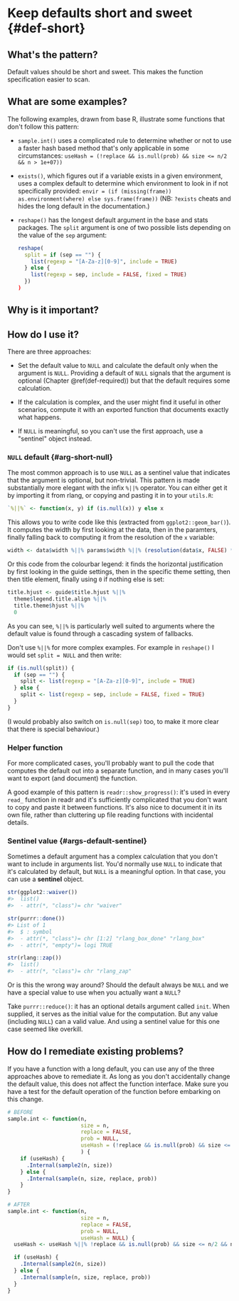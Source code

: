 # Keep defaults short and sweet {#def-short}





## What's the pattern?

Default values should be short and sweet. This makes the function specification easier to scan.

## What are some examples?

The following examples, drawn from base R, illustrate some functions that don't follow this pattern:

* `sample.int()` uses a complicated rule to determine whether or not to use
  a faster hash based method that's only applicable in some circumstances:
  `useHash = (!replace && is.null(prob) && size <= n/2 && n > 1e+07))`

* `exists()`, which figures out if a variable exists in a given environment,
  uses a complex default to determine which environment to look in if not
  specifically provided: 
  `envir = (if (missing(frame)) as.environment(where) else sys.frame(frame))`
  (NB: `?exists` cheats and hides the long default in the documentation.)

*  `reshape()` has the longest default argument in the base and stats packages.
   The `split` argument is one of two possible lists depending on the value
   of the `sep` argument:

    
    ```r
    reshape(
      split = if (sep == "") {
        list(regexp = "[A-Za-z][0-9]", include = TRUE)
      } else {
        list(regexp = sep, include = FALSE, fixed = TRUE)
      })
    )
    ```

## Why is it important?

## How do I use it?

There are three approaches:

* Set the default value to `NULL` and calculate the default only when the 
  argument is `NULL`. Providing a default of `NULL` signals that the argument 
  is optional (Chapter \@ref(def-required)) but that the default requires
  some calculation.

* If the calculation is complex, and the user might find it useful in other 
  scenarios, compute it with an exported function that documents exactly
  what happens.

* If `NULL` is meaningful, so you can't use the first approach, use a 
  "sentinel" object instead.

### `NULL` default {#arg-short-null}

The most common approach is to use `NULL` as a sentinel value that indicates that the argument is optional, but non-trivial. This pattern is made substantially more elegant with the infix `%||%` operator. You can either get it by importing it from rlang, or copying and pasting it in to your `utils.R`:


```r
`%||%` <- function(x, y) if (is.null(x)) y else x
```

This allows you to write code like this (extracted from `ggplot2::geom_bar()`). It computes the width by first looking at the data, then in the paramters, finally falling back to computing it from the resolution of the `x` variable:


```r
width <- data$width %||% params$width %||% (resolution(data$x, FALSE) * 0.9)
```

Or this code from the colourbar legend: it finds the horizontal justification by first looking in the guide settings, then in the specific theme setting, then then title element, finally using `0` if  nothing else is set:


```r
title.hjust <- guide$title.hjust %||% 
  theme$legend.title.align %||% 
  title.theme$hjust %||% 
  0
```

As you can see, `%||%` is particularly well suited to arguments where the default value is found through a cascading system of fallbacks.

Don't use `%||%` for more complex examples. For example in `reshape()` I would set `split = NULL` and then write:


```r
if (is.null(split)) {
  if (sep == "") {
    split <- list(regexp = "[A-Za-z][0-9]", include = TRUE)
  } else {
    split <- list(regexp = sep, include = FALSE, fixed = TRUE)
  }
}
```

(I would probably also switch on `is.null(sep)` too, to make it more clear that there is special behaviour.)

### Helper function

For more complicated cases, you'll probably want to pull the code that computes the default out into a separate function, and in many cases you'll want to export (and document) the function.

A good example of this pattern is `readr::show_progress()`: it's used in every `read_` function in readr and it's sufficiently complicated that you don't want to copy and paste it between functions. It's also nice to document it in its own file, rather than cluttering up file reading functions with incidental details.

### Sentinel value {#args-default-sentinel}

Sometimes a default argument has a complex calculation that you don't want to include in arguments list. You'd normally use `NULL` to indicate that it's calculated by default, but `NULL` is a meaningful option. In that case, you can use a __sentinel__ object.


```r
str(ggplot2::waiver())
#>  list()
#>  - attr(*, "class")= chr "waiver"

str(purrr::done())
#> List of 1
#>  $ : symbol 
#>  - attr(*, "class")= chr [1:2] "rlang_box_done" "rlang_box"
#>  - attr(*, "empty")= logi TRUE

str(rlang::zap())
#>  list()
#>  - attr(*, "class")= chr "rlang_zap"
```

Or is this the wrong way around? Should the default always be `NULL` and we have a special value to use when you actually want a `NULL`?

Take `purrr::reduce()`: it has an optional details argument called `init`. When supplied, it serves as the initial value for the computation. But any value (including `NULL`) can a valid value. And using a sentinel value for this one case seemed like overkill.


## How do I remediate existing problems?

If you have a function with a long default, you can use any of the three approaches above to remediate it. As long as you don't accidentally change the default value, this does not affect the function interface. Make sure you have a test for the default operation of the function before embarking on this change.


```r
# BEFORE
sample.int <- function(n, 
                       size = n, 
                       replace = FALSE, 
                       prob = NULL, 
                       useHash = (!replace && is.null(prob) && size <= n/2 && n > 1e+07)
                       ) {
    if (useHash) {
      .Internal(sample2(n, size))
    } else {
      .Internal(sample(n, size, replace, prob))
    }
}

# AFTER
sample.int <- function(n, 
                       size = n, 
                       replace = FALSE, 
                       prob = NULL, 
                       useHash = NULL) {
  useHash <- useHash %||% !replace && is.null(prob) && size <= n/2 && n > 1e+07

  if (useHash) {
    .Internal(sample2(n, size))
  } else {
    .Internal(sample(n, size, replace, prob))
  }
}
```

